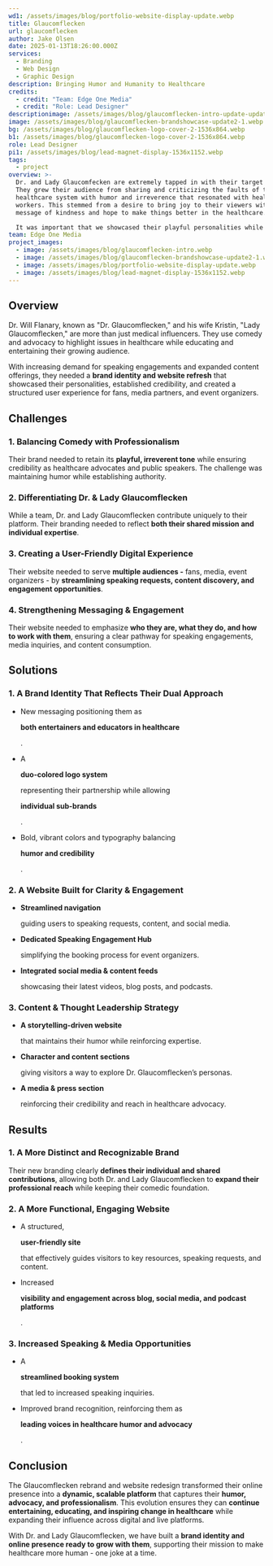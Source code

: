 ```yaml
---
wd1: /assets/images/blog/portfolio-website-display-update.webp
title: Glaucomflecken
url: glaucomflecken
author: Jake Olsen
date: 2025-01-13T18:26:00.000Z
services:
  - Branding
  - Web Design
  - Graphic Design
description: Bringing Humor and Humanity to Healthcare
credits:
  - credit: "Team: Edge One Media"
  - credit: "Role: Lead Designer"
descriptionimage: /assets/images/blog/glaucomflecken-intro-update-update.png
image: /assets/images/blog/glaucomflecken-brandshowcase-update2-1.webp
bg: /assets/images/blog/glaucomflecken-logo-cover-2-1536x864.webp
b1: /assets/images/blog/glaucomflecken-logo-cover-2-1536x864.webp
role: Lead Designer
pi1: /assets/images/blog/lead-magnet-display-1536x1152.webp
tags:
  - project
overview: >-
  Dr. and Lady Glaucomfecken are extremely tapped in with their target market.
  They grew their audience from sharing and criticizing the faults of the
  healthcare system with humor and irreverence that resonated with healthcare
  workers. This stemmed from a desire to bring joy to their viewers with a
  message of kindness and hope to make things better in the healthcare.

  It was important that we showcased their playful personalities while keeping a professional demeanor. This challenge was highlighted since they wished to branch into more podcasting and public speaking and wanted to balance their humor and opinions on serious matters.
team: Edge One Media
project_images:
  - image: /assets/images/blog/glaucomflecken-intro.webp
  - image: /assets/images/blog/glaucomflecken-brandshowcase-update2-1.webp
  - image: /assets/images/blog/portfolio-website-display-update.webp
  - image: /assets/images/blog/lead-magnet-display-1536x1152.webp
---
```

## Overview

Dr. Will Flanary, known as "Dr. Glaucomflecken," and his wife Kristin, "Lady Glaucomflecken," are more than just medical influencers. They use comedy and advocacy to highlight issues in healthcare while educating and entertaining their growing audience.

With increasing demand for speaking engagements and expanded content offerings, they needed a **brand identity and website refresh** that showcased their personalities, established credibility, and created a structured user experience for fans, media partners, and event organizers.

## Challenges

### 1. Balancing Comedy with Professionalism

Their brand needed to retain its **playful, irreverent tone** while ensuring credibility as healthcare advocates and public speakers. The challenge was maintaining humor while establishing authority.

### 2. Differentiating Dr. & Lady Glaucomflecken

While a team, Dr. and Lady Glaucomflecken contribute uniquely to their platform. Their branding needed to reflect **both their shared mission and individual expertise**.

### 3. Creating a User-Friendly Digital Experience

Their website needed to serve **multiple audiences -** fans, media, event organizers - by **streamlining speaking requests, content discovery, and engagement opportunities**.

### 4. Strengthening Messaging & Engagement

Their website needed to emphasize **who they are, what they do, and how to work with them**, ensuring a clear pathway for speaking engagements, media inquiries, and content consumption.

## Solutions

### 1. A Brand Identity That Reflects Their Dual Approach

* New messaging positioning them as 

  **both entertainers and educators in healthcare**

  .
* A 

  **duo-colored logo system**

   representing their partnership while allowing 

  **individual sub-brands**

  .
* Bold, vibrant colors and typography balancing 

  **humor and credibility**

  .

### 2. A Website Built for Clarity & Engagement

* **Streamlined navigation**

   guiding users to speaking requests, content, and social media.
* **Dedicated Speaking Engagement Hub**

   simplifying the booking process for event organizers.
* **Integrated social media & content feeds**

   showcasing their latest videos, blog posts, and podcasts.

### 3. Content & Thought Leadership Strategy

* **A storytelling-driven website**

   that maintains their humor while reinforcing expertise.
* **Character and content sections**

   giving visitors a way to explore Dr. Glaucomflecken’s personas.
* **A media & press section**

   reinforcing their credibility and reach in healthcare advocacy.

## Results

### 1. A More Distinct and Recognizable Brand

Their new branding clearly **defines their individual and shared contributions**, allowing both Dr. and Lady Glaucomflecken to **expand their professional reach** while keeping their comedic foundation.

### 2. A More Functional, Engaging Website

* A structured, 

  **user-friendly site**

   that effectively guides visitors to key resources, speaking requests, and content.
* Increased 

  **visibility and engagement across blog, social media, and podcast platforms**

  .

### 3. Increased Speaking & Media Opportunities

* A 

  **streamlined booking system**

   that led to increased speaking inquiries.
* Improved brand recognition, reinforcing them as 

  **leading voices in healthcare humor and advocacy**

  .

## Conclusion

The Glaucomflecken rebrand and website redesign transformed their online presence into a **dynamic, scalable platform** that captures their **humor, advocacy, and professionalism**. This evolution ensures they can **continue entertaining, educating, and inspiring change in healthcare** while expanding their influence across digital and live platforms.

With Dr. and Lady Glaucomflecken, we have built a **brand identity and online presence ready to grow with them**, supporting their mission to make healthcare more human - one joke at a time.
